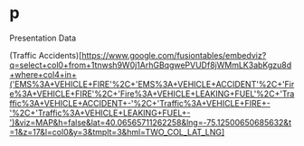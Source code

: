 # p
Presentation Data


(Traffic Accidents)[https://www.google.com/fusiontables/embedviz?q=select+col0+from+1tnwsh9W0j1ArhGBqgwePVUDf8jWMmLK3abKgzu8d+where+col4+in+('EMS%3A+VEHICLE+FIRE'%2C+'EMS%3A+VEHICLE+ACCIDENT'%2C+'Fire%3A+VEHICLE+FIRE'%2C+'Fire%3A+VEHICLE+LEAKING+FUEL'%2C+'Traffic%3A+VEHICLE+ACCIDENT+-'%2C+'Traffic%3A+VEHICLE+FIRE+-'%2C+'Traffic%3A+VEHICLE+LEAKING+FUEL+-')&viz=MAP&h=false&lat=40.06565711262258&lng=-75.12500650685632&t=1&z=17&l=col0&y=3&tmplt=3&hml=TWO_COL_LAT_LNG]
